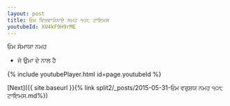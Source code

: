 ```yaml
---
layout: post
title: ਓਮ ਵਿਸ਼ਵਾਯੋਨਾਏ ਨਮਹ ੧੦੮ ਟਾਇਮਸ
youtubeId: XU4kF9H9rME
---
```

 
 
 ਓਮ ਸੋਮਾਯਾ ਨਮਹ  
 
 -  ਜੋ ਉਮਾ ਦੇ ਨਾਲ ਹੈ 
 
  
 
  
 
 
 
 
 
 


{% include youtubePlayer.html id=page.youtubeId %}
 
[Next]({{ site.baseurl }}{% link  split2/_posts/2015-05-31-ਓਮ ਵਰੁਸ਼ਯ ਨਮਹ ੧੦੮ ਟਾਇਮਸ.md%})
 
